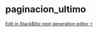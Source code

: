 # paginacion_ultimo

[Edit in StackBlitz next generation editor ⚡️](https://stackblitz.com/~/github.com/StevenHernandez88/paginacion_ultimo)